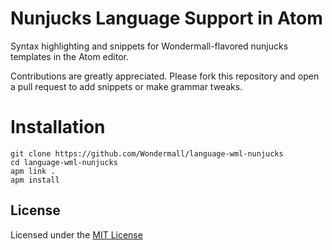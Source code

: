 # Nunjucks Language Support in Atom

Syntax highlighting and snippets for Wondermall-flavored nunjucks templates in the Atom editor.

Contributions are greatly appreciated.
Please fork this repository and open a pull request to add snippets or make grammar tweaks.

# Installation

```
git clone https://github.com/Wondermall/language-wml-nunjucks
cd language-wml-nunjucks
apm link .
apm install
```


## License
Licensed under the [MIT License](https://raw.githubusercontent.com/alohaas/language-nunjucks/master/LICENSE.md)
